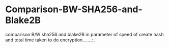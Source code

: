 # Comparison-BW-SHA256-and-Blake2B
comparison B/W sha256 and blake2B in parameter of speed of create hash and total time taken to do encryption.......;
.

